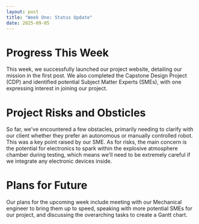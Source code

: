 ```yaml
---
layout: post
title: "Week One: Status Update"
date: 2025-09-05
---
```


# Progress This Week

This week, we successfully launched our project website, detailing our mission in the first post. We also completed the Capstone Design Project (CDP) and identified potential Subject Matter Experts (SMEs), with one expressing interest in joining our project.

# Project Risks and Obsticles

So far, we've encountered a few obstacles, primarily needing to clarify with our client whether they prefer an autonomous or manually controlled robot. This was a key point raised by our SME. As for risks, the main concern is the potential for electronics to spark within the explosive atmosphere chamber during testing, which means we'll need to be extremely careful if we integrate any electronic devices inside.

# Plans for Future

Our plans for the upcoming week include meeting with our Mechanical engineer to bring them up to speed, speaking with more potential SMEs for our project, and discussing the overarching tasks to create a Gantt chart.